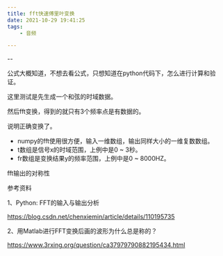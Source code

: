 ```yaml
---
title: fft快速傅里叶变换
date: 2021-10-29 19:41:25
tags:
	- 音频

---
```


--

公式大概知道，不想去看公式，只想知道在python代码下，怎么进行计算和验证。

这里测试是先生成一个和弦的时域数据。

然后fft变换，得到的就只有3个频率点是有数据的。

说明正确变换了。



- numpy的fft使用很方便，输入一维数组，输出同样大小的一维复数数组。
- t数组是信号x的时域范围，上例中是0 ~ 3秒。
- fr数组是变换结果y的频率范围，上例中是0 ~ 8000HZ。





fft输出的对称性



参考资料

1、Python: FFT的输入与输出分析

https://blog.csdn.net/chenxiemin/article/details/110195735

2、用Matlab进行FFT变换后画的波形为什么总是称的？

https://www.3rxing.org/question/ca37979790882195434.html

